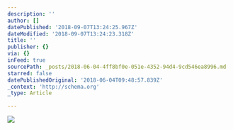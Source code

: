 ```yaml
---
description: ''
author: []
datePublished: '2018-09-07T13:24:25.967Z'
dateModified: '2018-09-07T13:24:23.318Z'
title: ''
publisher: {}
via: {}
inFeed: true
sourcePath: _posts/2018-06-04-4ff8bf0e-051e-4352-94d4-9cd546ea8996.md
starred: false
datePublishedOriginal: '2018-06-04T09:48:57.839Z'
_context: 'http://schema.org'
_type: Article

---
```

![](https://the-grid-user-content.s3-us-west-2.amazonaws.com/2e9bb319-b471-4ff3-a80d-5880ce547610.jpg)